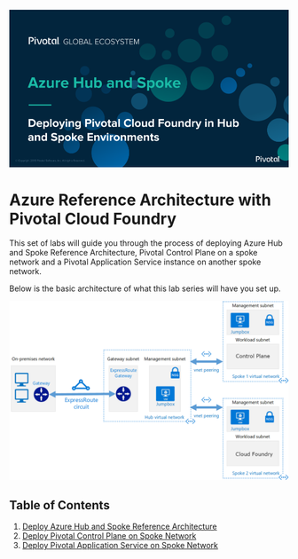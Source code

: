 ![](images/index.png)

# Azure Reference Architecture with Pivotal Cloud Foundry

This set of labs will guide you through the process of deploying Azure Hub and Spoke Reference Architecture, Pivotal Control Plane on a spoke network and a Pivotal Application Service instance on another spoke network.

Below is the basic architecture of what this lab series will have you set up.

![](images/hub-and-spoke-pcf.png)

## Table of Contents

1. [Deploy Azure Hub and Spoke Reference Architecture](hub-and-spoke.md)
1. [Deploy Pivotal Control Plane on Spoke Network](control-plane)
1. [Deploy Pivotal Application Service on Spoke Network](pas)

